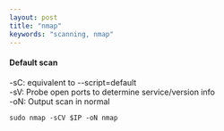 ```yaml
---
layout: post
title: "nmap"
keywords: "scanning, nmap"
---
```

#### Default scan
-sC: equivalent to --script=default  
-sV: Probe open ports to determine service/version info  
-oN: Output scan in normal

```
sudo nmap -sCV $IP -oN nmap
```